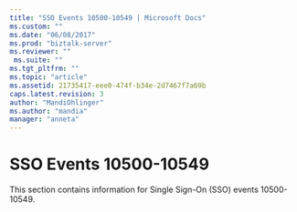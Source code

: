 ```yaml
---
title: "SSO Events 10500-10549 | Microsoft Docs"
ms.custom: ""
ms.date: "06/08/2017"
ms.prod: "biztalk-server"
ms.reviewer: ""
 ms.suite: ""
ms.tgt_pltfrm: ""
ms.topic: "article"
ms.assetid: 21735417-eee0-474f-b34e-2d7467f7a69b
caps.latest.revision: 3
author: "MandiOhlinger"
ms.author: "mandia"
manager: "anneta"
---
```

# SSO Events 10500-10549
This section contains information for Single Sign-On (SSO) events 10500-10549.